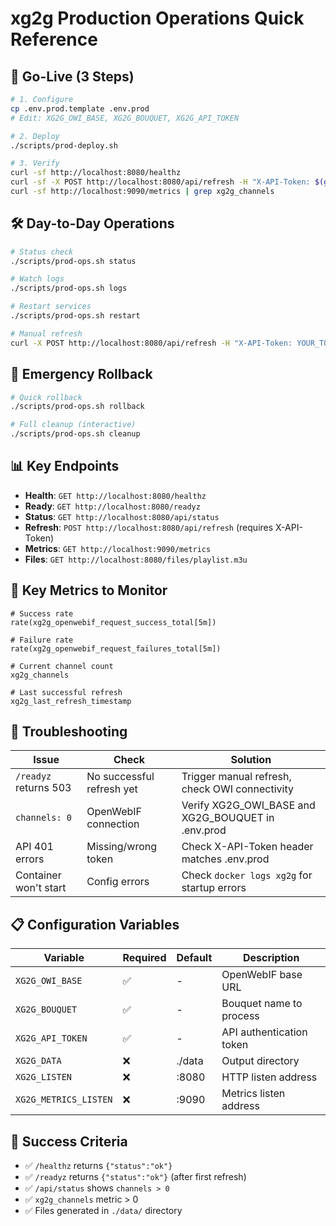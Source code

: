 # xg2g Production Operations Quick Reference

## 🚀 Go-Live (3 Steps)
```bash
# 1. Configure
cp .env.prod.template .env.prod
# Edit: XG2G_OWI_BASE, XG2G_BOUQUET, XG2G_API_TOKEN

# 2. Deploy  
./scripts/prod-deploy.sh

# 3. Verify
curl -sf http://localhost:8080/healthz
curl -sf -X POST http://localhost:8080/api/refresh -H "X-API-Token: $(grep ^XG2G_API_TOKEN .env.prod | cut -d= -f2)"
curl -sf http://localhost:9090/metrics | grep xg2g_channels
```

## 🛠️ Day-to-Day Operations
```bash
# Status check
./scripts/prod-ops.sh status

# Watch logs
./scripts/prod-ops.sh logs

# Restart services
./scripts/prod-ops.sh restart

# Manual refresh
curl -X POST http://localhost:8080/api/refresh -H "X-API-Token: YOUR_TOKEN"
```

## 🔄 Emergency Rollback
```bash
# Quick rollback
./scripts/prod-ops.sh rollback

# Full cleanup (interactive)
./scripts/prod-ops.sh cleanup
```

## 📊 Key Endpoints
- **Health**: `GET http://localhost:8080/healthz`
- **Ready**: `GET http://localhost:8080/readyz`
- **Status**: `GET http://localhost:8080/api/status`
- **Refresh**: `POST http://localhost:8080/api/refresh` (requires X-API-Token)
- **Metrics**: `GET http://localhost:9090/metrics`
- **Files**: `GET http://localhost:8080/files/playlist.m3u`

## 🚨 Key Metrics to Monitor
```promql
# Success rate
rate(xg2g_openwebif_request_success_total[5m])

# Failure rate  
rate(xg2g_openwebif_request_failures_total[5m])

# Current channel count
xg2g_channels

# Last successful refresh
xg2g_last_refresh_timestamp
```

## 🔧 Troubleshooting

| Issue | Check | Solution |
|-------|--------|----------|
| `/readyz` returns 503 | No successful refresh yet | Trigger manual refresh, check OWI connectivity |
| `channels: 0` | OpenWebIF connection | Verify XG2G_OWI_BASE and XG2G_BOUQUET in .env.prod |
| API 401 errors | Missing/wrong token | Check X-API-Token header matches .env.prod |
| Container won't start | Config errors | Check `docker logs xg2g` for startup errors |

## 📋 Configuration Variables

| Variable | Required | Default | Description |
|----------|----------|---------|-------------|
| `XG2G_OWI_BASE` | ✅ | - | OpenWebIF base URL |
| `XG2G_BOUQUET` | ✅ | - | Bouquet name to process |
| `XG2G_API_TOKEN` | ✅ | - | API authentication token |
| `XG2G_DATA` | ❌ | ./data | Output directory |
| `XG2G_LISTEN` | ❌ | :8080 | HTTP listen address |
| `XG2G_METRICS_LISTEN` | ❌ | :9090 | Metrics listen address |

## 🎯 Success Criteria
- ✅ `/healthz` returns `{"status":"ok"}`
- ✅ `/readyz` returns `{"status":"ok"}` (after first refresh)
- ✅ `/api/status` shows `channels > 0`
- ✅ `xg2g_channels` metric > 0
- ✅ Files generated in `./data/` directory
